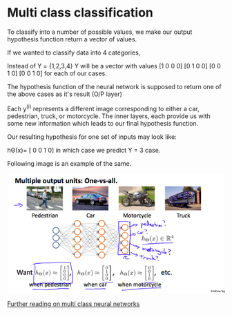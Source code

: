 # Multi class classification

To classify into a number of possible values, we make our output hypothesis function return a vector of values. 

If we wanted to classify data into 4 categories, 

Instead of Y = {1,2,3,4} Y will be a vector with values [1 0 0 0]  [0 1 0 0] [0 0 1 0] [0 0 1 0] for each of our cases.

The hypothesis function of the neural network is supposed to return one of the above cases as it's result (O/P layer)

Each y<sup>(i)</sup> represents a different image corresponding to either a car, pedestrian, truck, or motorcycle. The inner layers, each provide us with some new information which leads to our final hypothesis function. 

Our resulting hypothesis for one set of inputs may look like:


hΘ(x)= [ 0 0 1 0] in which case we predict Y = 3 case.

Following image is an example of the same.

![One vs all network](images/one_vs_all_network.png)

[Further reading on multi class neural networks](https://www.coursera.org/learn/machine-learning/supplement/xSUml/multiclass-classification)